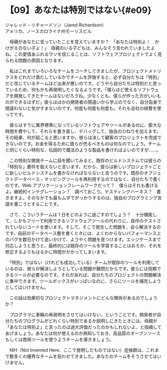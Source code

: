 # 【09】あなたは特別ではない{#e09}

<div class="author">ジャレッド・リチャードソン（Jared Richardson）</div>
<div class="author_address">アメリカ、ノースカロライナ州モーリスビル</div>

　母親があなたに言っていたことを覚えていますか？　「あなたは特別よ！　かけがえのない子よ！」　母親のいる子どもは、みんなそう言われていましたよね。この愛情あふれるウソを信じることは、ソフトウェアプロジェクトでよく見られる問題の原因となります。

　私はこれまでいろいろなチームをコーチしてきましたが、プロジェクトメトリクスをどれだけ満たしているかでチームを評価すると、必ず自分たちは「特別」だと信じているチームほど出来が悪いのです。どうやら自分たちは特別だと思っているため、何もかも再発明したくなるようです。「僕らほど使えるソフトウェアを開発してきたチームはないだろうね。少なくとも、僕らが作った方がいいものができるはずだ」彼らはほかの開発者の間違いから学ぶのでなく、自分自身で間違わないと気がすまないのです。何度も何度も何度も。それも会社の経費を使ってです。

　彼らはすでに業界標準になっているソフトウェアやツールがあるのに、膨大な時間を費やして、それらを書き直し、デバッグして、独自のひねりを加えます。その結果、何が起こると思いますか。彼らは決して顧客のプロジェクトを完成できないのです。お金を得るために彼らが売るべきものは何なのでしょう。チームと同じくらい特別な、伝説的で魔法のような製品を書ければよいのですが……。

　この特別な開発チームに話を聞いてみると、既存のビルドシステムでは彼らの「特別な」要件を扱えないと言います。だから、彼らは新しいプロジェクトごとに新しいビルドシステムを書かなければならないと言うのです。既存のオブジェクトデータベース・マッピングツールを再利用するのではなく、自分たちで書くのです。Web アプリケーションフレームワークだって？　僕らはそれも書けるよ。継続的インテグレーション？　調べておこう。テスティングハーネス？　書きますよ。そのなかでも最もムダでがっかりするのは、独自のプログラミング言語を書こうとすることです。

　さて、こういうチームは 1 日をどのように過ごすのでしょう？　十分機能して、しかもフリーで利用できるソフトウェアツールの代わりに、自作のテストされていないコードを使います。そして、そこで発生した問題を、自ら解決するのです。自前のデータベース層を書くときには、よくわからないパフォーマンス上のバグを数日かけて追いかけて、ようやく問題を見つけます。エッジケースまで対応しようと思うと、最終的には既存のツールを学習することはおろか、それを修正するよりもはるかに時間がかかってしまいます。

　「特別」ではない（けれども成功している）チームが既存のツールを利用しているのは、彼らが解決しようとしている問題が難問だからです。彼らには信頼できるツールが必要なのです。それがあれば、自分たちのプロジェクトの問題解決に集中できます。ツールボックスがいっぱいなのに、さらにツールを補充しようとしてはいけません。

　この話は効果的なプロジェクトマネジメントにどんな関係があるのでしょうか？

　プログラマに車輪の再発明をさせてはいけない、ということです。開発者が自分たちのプログラムがどれくらい特別であるか説明しにきたときには、母親が「あなたは特別よ」と言ったのは過大評価だったのかもしれないよ、と指摘してあげましょう。あなたは何が使えるのか熟知しておき、高品質のオープンソースもしくは商用ツールを使うようチームを導きましょう。

　NIH（Not Invented Here、ここで発明したものではない）症候群は、これまで数多くの優秀なチームを狂わせてきました。あなたのチームをそうさせてはいけません。
